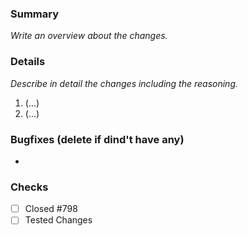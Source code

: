 ### Summary
_Write an overview about the changes._

### Details
_Describe in detail the changes including the reasoning._
1. (...)
2. (...)

### Bugfixes (delete if dind't have any)
-

### Checks
- [ ] Closed #798
- [ ] Tested Changes
